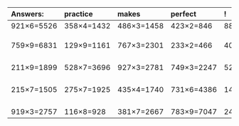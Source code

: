 | Answers: | practice | makes | perfect | ! |
| :--- | :--- | :--- | :--- | :--- |
| 921×6=5526 | 358×4=1432 | 486×3=1458 | 423×2=846 | 883×6=5298 | 
|   |   |   |   |   | 
|   |   |   |   |   | 
|   |   |   |   |   | 
| 759×9=6831 | 129×9=1161 | 767×3=2301 | 233×2=466 | 404×8=3232 | 
|   |   |   |   |   | 
|   |   |   |   |   | 
|   |   |   |   |   | 
|   |   |   |   |   | 
| 211×9=1899 | 528×7=3696 | 927×3=2781 | 749×3=2247 | 522×6=3132 | 
|   |   |   |   |   | 
|   |   |   |   |   | 
|   |   |   |   |   | 
|   |   |   |   |   | 
| 215×7=1505 | 275×7=1925 | 435×4=1740 | 731×6=4386 | 142×9=1278 | 
|   |   |   |   |   | 
|   |   |   |   |   | 
|   |   |   |   |   | 
|   |   |   |   |   | 
| 919×3=2757 | 116×8=928 | 381×7=2667 | 783×9=7047 | 240×5=1200 | 
